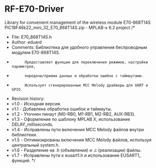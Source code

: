 # RF-E70-Driver
Library for convenient management of the wireless module E70-868T14S
PIC18F46k22_mini_32_E70_868T14S.zip  - MPLAB-x 6.2 project 
/* 
 * File:   E70_868T14S.h
 * Author: eduard
 * Comments: Библиотека для удобного управления беспроводным модулем E70-868T14S.
 *           Предоставляет функции для переключения режимов, настройки параметров,
 *           передачи/приема данных и обработки ошибок с таймаутами.
 *           Использует сгенерированные MCC Melody драйверы для UART и GPIO.
 * Revision history: 
 * v1.0 - Исходная версия.
 * v1.1 - Добавлена обработка ошибок и таймауты.
 * v1.2 - Уточнен пинаут (M0-RB0, M1-RB1, M2-RB2, AUX-RB3).
 * v1.3 - Оформление по шаблону MPLAB X, использование DELAY_milliseconds.
 * v1.4 - Исправлены пути включения MCC Melody файлов внутри библиотеки.
 * v1.5 - Оптимизированы включения MCC Melody файлов, используя центральный system.h.
 * v1.6 - Разделение на .h (объявления) и .c (реализации) файлы.
 * v1.7 - Исправлены пути к eusart1.h и использование EUSART1_ функций.
 */
